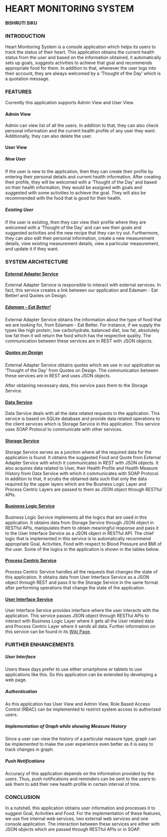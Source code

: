 # HEART MONITORING SYSTEM
#### BISHRUTI SIKU

### INTRODUCTION

Heart Monitoring System is a console application which helps its users to track the status of their heart. This application obtains the current health status from the user and based on the information obtained, it automatically sets up goals, suggests activities to achieve that goal and recommends appropriate food for them. In addition to that, whenever the user logs into their account, they are always welcomed by a ‘Thought of the Day’ which is a quotation message. 

### FEATURES

Currently this application supports Admin View and User View.

#### Admin View

Admin can view list of all the users. In addition to that, they can also check personal information and the current health profile of any user they want. Additionally, they can also delete the user.

#### User View

##### New User

If the user is new to the application, then they can create their profile by entering their personal details and current health information. After creating their profile, they will be welcomed with a ‘Thought of the Day’ and based on their health information, they would be assigned with goals and suggested with some activities to achieve the goal. They will also be recommended with the food that is good for their health.

##### Existing User

If the user is existing, then they can view their profile where they are welcomed with a ‘Thought of the Day’ and can see their goals and suggested activities and the new recipe that they can try out. Furthermore, they can also edit their personal information, create a new measurement details, view existing measurement details, view a particular measurement, and update it if they want.

### SYSTEM ARCHITECTURE

#### [External Adapter Service](https://github.com/introsde-final-project/external-adapter-service)

External Adapter Service is responsible to interact with external services.  In fact, this service creates a link between our application and Edamam - Eat Better! and Quotes on Design. 

#####	[Edamam - Eat Better!](https://www.edamam.com/) 
External Adapter Service obtains the information about the type of food that we are looking for, from Edamam - Eat Better. For instance, if we supply the types like high protein, low carbohydrate, balanced diet, low fat, absolutely low fat then it will return the food which has the respective quality. The communication between these services are in REST with JSON objects.

#####	[Quotes on Design](http://quotesondesign.com/)
External Adapter Service obtains quotes which we use in our application as ‘Thought of the Day’ from Quotes on Design. The communication between these services are in REST and uses JSON objects.

After obtaining necessary data, this service pass them to the Storage Service.

#### [Data Service](https://github.com/introsde-final-project/data-service)

Data Service deals with all the data related requests in the application. This service is based on SQLite database and provide data related operations to the client services which is Storage Service in this application. This service uses SOAP Protocol to communicate with other services.

#### [Storage Service](https://github.com/introsde-final-project/storage-service)
Storage Service serves as a junction where all the required data for the application is found. It obtains the suggested Food and Quote from External Adapter Service with which it communicates in REST with JSON objects. It also acquires data related to User, their Health Profile and Health Measure History from Data Service with which it communicates with SOAP Protocol. In addition to that, it scrubs the obtained data such that only the data required by the upper layers which are the Business Logic Layer and Process Centric Layers are passed to them as JSON object through RESTful APIs.

#### [Business Logic Service](https://github.com/introsde-final-project/business-logic-service)
Business Logic Service implements all the logics that are used in this application. It obtains data from Storage Service through JSON object in RESTful APIs, manipulates them to obtain meaningful response and pass it to the User Interface Service as a JSON object in RESTful API. The chief logic that is implemented in this service is to automatically recommend appropriate Goal, Activities, Food with respect to Blood Pressure and BMI of the user. Some of the logics in the application is shown in the tables below.

#### [Process Centric Service](https://github.com/introsde-final-project/process-centric-service)
Process Centric Service handles all the requests that changes the state of this application. It obtains data from User Interface Service as a JSON object through REST and pass it to the Storage Service in the same format after performing operations that change the state of the application.

#### [User Interface Service](https://github.com/introsde-final-project/user-interface-service)
User Interface Service provides interface where the user interacts with the application. This service passes JSON object through RESTful APIs to interact with Business Logic Layer where it gets all the User related data and Process Centric Layer where it sends all data. Further information on this service can be found in its [Wiki Page](https://github.com/introsde-final-project/user-interface-service/wiki).
 

### FURTHER ENHANCEMENTS

##### User Interface

Users these days prefer to use either smartphone or tablets to use applications like this. So this application can be extended by developing a web page. 

##### Authentication

As this application has User View and Admin View, Role Based Access Control (RBAC) can be implemented to restrict system access to authorized users.

##### Implementation of Graph while showing Measure History

Since a user can view the history of a particular measure type, graph can be implemented to make the user experience even better as it is easy to track changes in graph.

##### Push Notifications

Accuracy of this application depends on the information provided by the users. Thus, push notifications and reminders can be sent to the users to ask them to add their new health profile in certain interval of time.

### CONCLUSION
In a nutshell, this application obtains user information and processes it to suggest Goal, Activities and Food. For the implementation of these features, we use five internal web services, two external web services and one console application. The interaction between these services are either with JSON objects which are passed through RESTful APIs or in SOAP.
